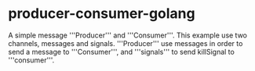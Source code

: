 # producer-consumer-golang

A simple message '''Producer''' and '''Consumer'''. This example use two channels, messages and signals. '''Producer''' use messages in order to send a message to '''Consumer''', and '''signals''' to send killSignal to '''consumer'''.